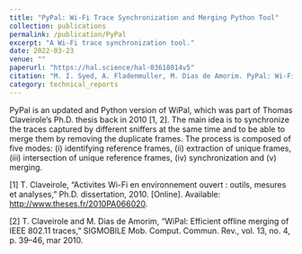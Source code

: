 ```yaml
---
title: "PyPal: Wi-Fi Trace Synchronization and Merging Python Tool"
collection: publications
permalink: /publication/PyPal
excerpt: "A Wi-Fi trace synchronization tool."
date: 2022-03-23
venue: ""
paperurl: "https://hal.science/hal-03618014v5"
citation: "M. I. Syed, A. Fladenmuller, M. Dias de Amorim. PyPal: Wi-Fi Trace Synchronization and Merging Python Tool. [Technical Report] LIP6 UMR 7606, UPMC Sorbonne Université, France. 2022. ⟨hal-03618014v5⟩"
category: technical_reports
---
```


PyPal is an updated and Python version of WiPal, which was part of Thomas Claveirole’s Ph.D. thesis back in 2010 [1, 2]. The main idea is to synchronize the traces captured by different sniffers at the
same time and to be able to merge them by removing the duplicate frames. The process is composed of five modes: (i) identifying reference frames, (ii) extraction of unique frames, (iii) intersection of unique reference frames, (iv) synchronization and (v) merging.

[1] T. Claveirole, “Activites Wi-Fi en environnement ouvert : outils, mesures et analyses,” Ph.D. dissertation, 2010. [Online]. Available: http://www.theses.fr/2010PA066020.

[2] T. Claveirole and M. Dias de Amorim, “WiPal: Efficient offline merging of IEEE 802.11 traces,” SIGMOBILE Mob. Comput. Commun. Rev., vol. 13, no. 4, p. 39–46, mar 2010.
